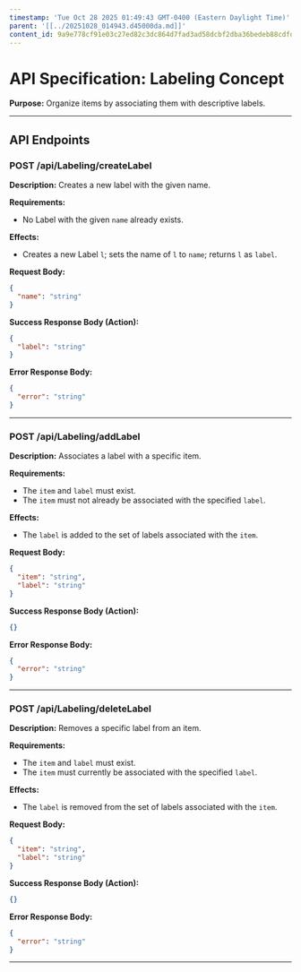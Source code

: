 ```yaml
---
timestamp: 'Tue Oct 28 2025 01:49:43 GMT-0400 (Eastern Daylight Time)'
parent: '[[../20251028_014943.d45000da.md]]'
content_id: 9a9e778cf91e03c27ed82c3dc864d7fad3ad58dcbf2dba36bedeb88cdfd24734
---
```


# API Specification: Labeling Concept

**Purpose:** Organize items by associating them with descriptive labels.

***

## API Endpoints

### POST /api/Labeling/createLabel

**Description:** Creates a new label with the given name.

**Requirements:**

* No Label with the given `name` already exists.

**Effects:**

* Creates a new Label `l`; sets the name of `l` to `name`; returns `l` as `label`.

**Request Body:**

```json
{
  "name": "string"
}
```

**Success Response Body (Action):**

```json
{
  "label": "string"
}
```

**Error Response Body:**

```json
{
  "error": "string"
}
```

***

### POST /api/Labeling/addLabel

**Description:** Associates a label with a specific item.

**Requirements:**

* The `item` and `label` must exist.
* The `item` must not already be associated with the specified `label`.

**Effects:**

* The `label` is added to the set of labels associated with the `item`.

**Request Body:**

```json
{
  "item": "string",
  "label": "string"
}
```

**Success Response Body (Action):**

```json
{}
```

**Error Response Body:**

```json
{
  "error": "string"
}
```

***

### POST /api/Labeling/deleteLabel

**Description:** Removes a specific label from an item.

**Requirements:**

* The `item` and `label` must exist.
* The `item` must currently be associated with the specified `label`.

**Effects:**

* The `label` is removed from the set of labels associated with the `item`.

**Request Body:**

```json
{
  "item": "string",
  "label": "string"
}
```

**Success Response Body (Action):**

```json
{}
```

**Error Response Body:**

```json
{
  "error": "string"
}
```

***
